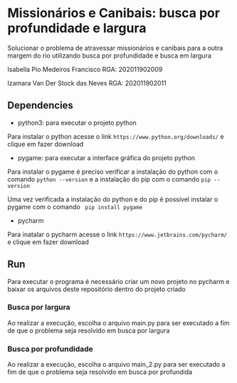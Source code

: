 # Missionários e Canibais: busca por profundidade e largura
Solucionar o problema de atravessar missionários e canibais para a outra margem do rio utilizando busca por profundidade e busca em largura

Isabella Pio Medeiros Francisco RGA: 202011902009

Izamara Van Der Stock das Neves RGA: 202011902011

## Dependencies

- python3: para executar o projeto python

Para instalar o python acesse o link ` https://www.python.org/downloads/ ` e clique em fazer download

- pygame: para executar a interface gráfica do projeto python

Para instalar o pygame é preciso verificar a instalação do python com o comando ` python --version ` e a instalação do pip com o comando ` pip --version `

Uma vez verificada a instalação do python e do pip é possível instalar o pygame com o comando ` pip install pygame`


- pycharm

Para inatalar o pycharm acesse o link ` https://www.jetbrains.com/pycharm/ ` e clique em fazer download

## Run
Para executar o programa é necessário criar um novo projeto no pycharm e baixar os arquivos deste repositório dentro do projeto criado

### Busca por largura 
Ao realizar a execução, escolha o arquivo main.py para ser executado a fim de que o problema seja resolvido em busca por largura

### Busca por profundidade 
Ao realizar a execução, escolha o arquivo main_2.py para ser executado a fim de que o problema seja resolvido em busca por profundida
